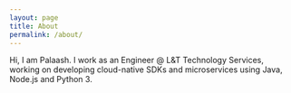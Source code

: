 ```yaml
---
layout: page
title: About
permalink: /about/
---
```


Hi, I am Palaash. I work as an Engineer @ L&T Technology Services, working on developing cloud-native SDKs and microservices using Java, Node.js and Python 3.
